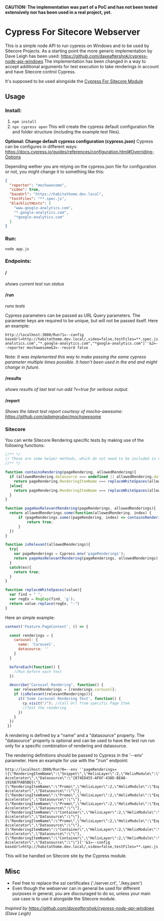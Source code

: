 **CAUTION: The implementation was part of a PoC and has not been tested extensively nor has been used in a real project, yet.**



# Cypress For Sitecore Webserver

This is a simple node API to run cypress on Windows and to be used by Sitecore Projects.
As a starting point the more generic implementation by Dave Leigh has been used: https://github.com/daveaftershok/cypress-node-api-windows
The implementation has been changed in a way to accept additional arguments for test execution to take renderings in account and have Sitecore control Cypress.

It's supposed to be used alongside the [Cypress For Sitecore Module](https://github.com/sebastianbienko/CypressForSitecore)

## Usage

### Install:

1. ```npm install```
2. ```npx cypress open``` This will create the cypress default configuration file and folder structure (including the example test files).

**Optional: Change default cypress configuration (cypress.json)**
Cypress can be configures in different ways: https://docs.cypress.io/guides/references/configuration.html#Overriding-Options

Depending wether you are relying on the cypress.json file for configuration or not, you might change it to something like this:

```json
{
  "reporter": "mochawesome",
  "video": true,
  "baseUrl": "https://habitathome.dev.local",
  "testFiles": "**.spec.js",
  "blacklistHosts": [
    "www.google-analytics.com",
    "*.google-analytics.com",
    "*google-analytics.com"
  ]
}
```

### Run:

```node app.js```

### Endpoints:

#### /

 *shows current test run status*

#### /run
*runs tests*

Cypress parameters can be passed as URL Query parameters. The parameter keys are required to be unique, but will not be passed itself. Here an example:

```http
http://localhost:3000/Run?1=--config baseUrl=http://habitathome.dev.local/,video=false,testFiles=**.spec.js,blacklistHosts=''["www.google-analstics.com","*.google-analytics.com","*google-analytics.com"]''&2=--reporter mochawesome&3=--record false
```

Note: *It was implemented this way to make passing the same cypress parameter multiple times possible. It hasn't been used in the end and might change in future.*

#### /results

*shows results of last test run add ?v=true for verbose output.*

#### /report
*Shows the latest test report courtesy of mocha-awesome: https://github.com/adamgruber/mochawesome*

### Sitecore

You can write Sitecore Rendering specific tests by making use of the following functions:



```javascript
//** */
// Those are some helper methods, which do not need to be included in each test file 
//** */

function containsRendering(pageRendering, allowedRendering){
  if (allowedRendering.datasource === undefined || allowedRendering.datasource === null || allowedRendering.datasource === ""){
    return pageRendering.RenderingItemName === replaceWhiteSpaces(allowedRendering.name);
  }else{
    return pageRendering.RenderingItemName === replaceWhiteSpaces(allowedRendering.name) && pageRendering.Datasource === replaceWhiteSpaces(allowedRendering.datasource);
  }
}

function pageHasRelevantRendering(pageRenderings, allowedRenderings){
  return allowedRenderings.some(function(allowedRendering, index) {
      if (pageRenderings.some((pageRendering, index) => containsRendering(pageRendering, allowedRendering))){
          return true;
      }
  })
}

function isRelevant(allowedRenderings){
  try{
    var pageRenderings = Cypress.env('pageRenderings');
    return pageHasRelevantRendering(pageRenderings, allowedRenderings);
  }
  catch(ex){
    return true;
  }
}

function replaceWhiteSpaces(value){
  var find = " ";
  var regEx = RegExp(find, 'g');
  return value.replace(regEx, "-")
}
```

Here an simple example:

```javascript
context('Feature.PageContent', () => {

  const renderings = {
    carousel: {
      name: 'Carousel',
      datasource: ''
    }
  }

  beforeEach(function() {
    //Run before each test
  })

  describe("Carousel Rendering", function() {
    var relevantRenderings = [renderings.carousel];
    if (isRelevant(relevantRenderings)){
      it('Some Carousel Rendering Test', function() {
        cy.visit("/"); //Call Url from specific Page Item
        //Test the rendering
      })
    }
  })
 })
```

A rendering is defined by a "name" and a "datasource" property. The "datasource" property is optional and can be used to have the test run run only for a specific combination of rendering and datasource.

The rendering definitions should be passed to Cypress in the '--env' parameter. Here an example for use with the "/run" endpoint:

```http
http://localhost:3000/Run?0=--env ''pageRenderings=[{\"RenderingItemName\":\"Snippet\",\"HelixLayer\":2,\"HelixModule\":\"Experience-Accelerator\",\"Datasource\":\"{874ED455-AF6F-438D-BEA8-1916B7FAB5BD}\"},{\"RenderingItemName\":\"Promo\",\"HelixLayer\":2,\"HelixModule\":\"Experience-Accelerator\",\"Datasource\":\"\"},{\"RenderingItemName\":\"Promo\",\"HelixLayer\":2,\"HelixModule\":\"Experience-Accelerator\",\"Datasource\":\"\"},{\"RenderingItemName\":\"Promo\",\"HelixLayer\":2,\"HelixModule\":\"Experience-Accelerator\",\"Datasource\":\"\"},{\"RenderingItemName\":\"Container\",\"HelixLayer\":2,\"HelixModule\":\"Experience-Accelerator\",\"Datasource\":\"\"},{\"RenderingItemName\":\"Promo\",\"HelixLayer\":2,\"HelixModule\":\"Experience-Accelerator\",\"Datasource\":\"\"},{\"RenderingItemName\":\"Container\",\"HelixLayer\":2,\"HelixModule\":\"Experience-Accelerator\",\"Datasource\":\"\"},{\"RenderingItemName\":\"Container\",\"HelixLayer\":2,\"HelixModule\":\"Experience-Accelerator\",\"Datasource\":\"\"}]''&1=--config baseUrl=http://habitathome.dev.local/,video=false,testFiles=**.spec.js
```

This will be handled on Sitecore site by the Cypress module.

## Misc

* Feel free to replace the ssl certificates ('./server.crt', './key.pem')
* Even though the webserver can in general be used for different purposes in general, you are discouraged to do so, unless your main use case is to use it alongside the Sitecore module.



*Inspired by https://github.com/daveaftershok/cypress-node-api-windows (Dave Leigh)*